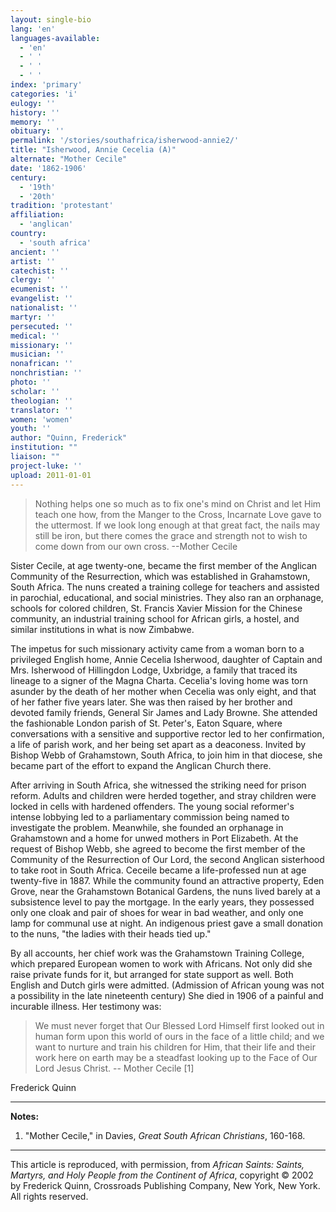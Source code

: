 ```yaml
---
layout: single-bio
lang: 'en'
languages-available:
  - 'en'
  - ' '
  - ' '
  - ' '
index: 'primary'
categories: 'i'
eulogy: ''
history: ''
memory: ''
obituary: ''
permalink: '/stories/southafrica/isherwood-annie2/'
title: "Isherwood, Annie Cecelia (A)"
alternate: "Mother Cecile"
date: '1862-1906'
century:
  - '19th'
  - '20th'
tradition: 'protestant'
affiliation:
  - 'anglican'
country:
  - 'south africa'
ancient: ''
artist: ''
catechist: ''
clergy: ''
ecumenist: ''
evangelist: ''
nationalist: ''
martyr: ''
persecuted: ''
medical: ''
missionary: ''
musician: ''
nonafrican: ''
nonchristian: ''
photo: ''
scholar: ''
theologian: ''
translator: ''
women: 'women'
youth: ''
author: "Quinn, Frederick"
institution: ""
liaison: ""
project-luke: ''
upload: 2011-01-01
---
```




> Nothing helps one so much as to fix one's mind on Christ and let Him teach one how, from the Manger to the Cross, Incarnate Love gave to the uttermost. If we look long enough at that great fact, the nails may still be iron, but there comes the grace and strength not to wish to come down from our own cross. --Mother Cecile

Sister Cecile, at age twenty-one, became the first member of the Anglican Community of the Resurrection, which was established in Grahamstown, South Africa. The nuns created a training college for teachers and assisted in parochial, educational, and social ministries. They also ran an orphanage, schools for colored children, St. Francis Xavier Mission for the Chinese community, an industrial training school for African girls, a hostel, and similar institutions in what is now Zimbabwe.

The impetus for such missionary activity came from a woman born to a privileged English home, Annie Cecelia Isherwood, daughter of Captain and Mrs. Isherwood of Hillingdon Lodge, Uxbridge, a family that traced its lineage to a signer of the Magna Charta. Cecelia's loving home was torn asunder by the death of her mother when Cecelia was only eight, and that of her father five years later. She was then raised by her brother and devoted family friends, General Sir James and Lady Browne. She attended the fashionable London parish of St. Peter's, Eaton Square, where conversations with a sensitive and supportive rector led to her confirmation, a life of parish work, and her being set apart as a deaconess. Invited by Bishop Webb of Grahamstown, South Africa, to join him in that diocese, she became part of the effort to expand the Anglican Church there.

After arriving in South Africa, she witnessed the striking need for prison reform. Adults and children were herded together, and stray children were locked in cells with hardened offenders. The young social reformer's intense lobbying led to a parliamentary commission being named to investigate the problem. Meanwhile, she founded an orphanage in Grahamstown and a home for unwed mothers in Port Elizabeth. At the request of Bishop Webb, she agreed to become the first member of the Community of the Resurrection of Our Lord, the second Anglican sisterhood to take root in South Africa. Ceceile became a life-professed nun at age twenty-five in 1887. While the community found an attractive property, Eden Grove, near the Grahamstown Botanical Gardens, the nuns lived barely at a subsistence level to pay the mortgage. In the early years, they possessed only one cloak and pair of shoes for wear in bad weather, and only one lamp for communal use at night. An indigenous priest gave a small donation to the nuns, "the ladies with their heads tied up."

By all accounts, her chief work was the Grahamstown Training College, which prepared European women to work with Africans. Not only did she raise private funds for it, but arranged for state support as well. Both English and Dutch girls were admitted. (Admission of African young was not a possibility in the late nineteenth century) She died in 1906 of a painful and incurable illness. Her testimony was:

> We must never forget that Our Blessed Lord Himself first looked out in human form upon this world of ours in the face of a little child; and we want to nurture and train his children for Him, that their life and their work here on earth may be a steadfast looking up to the Face of Our Lord Jesus Christ.
> -- Mother Cecile [1]
>

Frederick Quinn

---

**Notes:**

1. "Mother Cecile," in Davies, *Great South African Christians*, 160-168.

---

This article is reproduced, with permission, from *African Saints: Saints, Martyrs, and Holy People from the Continent of Africa*, copyright &copy; 2002 by Frederick Quinn, Crossroads Publishing Company, New York, New York.  All rights reserved.
